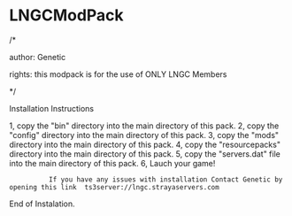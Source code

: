 # LNGCModPack
/*

author: Genetic

rights: this modpack is for the use of
ONLY LNGC Members

*/

Installation Instructions

1,  copy the "bin" directory into the main directory of this pack.
2,  copy the "config" directory into the main directory of this pack.
3,  copy the "mods" directory into the main directory of this pack.
4,  copy the "resourcepacks" directory into the main directory of this pack.
5,  copy the "servers.dat" file into the main directory of this pack.
6,  Lauch your game!

              If you have any issues with installation Contact Genetic by opening this link  ts3server://lngc.strayaservers.com
              
End of Instalation.

